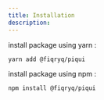 ```yaml
---
title: Installation
description:
---
```


install package using yarn :

```shell
yarn add @fiqryq/piqui
```

install package using npm :

```shell
npm install @fiqryq/piqui
```
